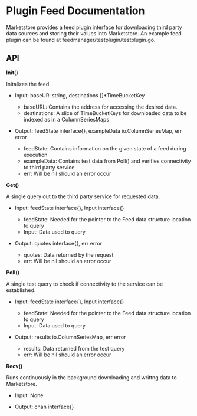 # Plugin Feed Documentation

Marketstore provides a feed plugin interface for downloading third party data sources and storing their values into Marketstore. An example feed plugin can be found at feedmanager/testplugin/testplugin.go.

## API

**Init()**

Initalizes the feed.

* Input: baseURl string, destinations []\*TimeBucketKey

	* baseURL: Contains the address for accessing the desired data.
	* destinations: A slice of TimeBucketKeys for downloaded data to be indexed as in a ColumnSeriesMaps  

* Output: feedState interface{}, exampleData io.ColumnSeriesMap, err error

	* feedState: Contains information on the given state of a feed during execution
	* exampleData: Contains test data from Poll() and verifies connectivity to third party service
	* err: Will be nil should an error occur

**Get()**

A single query out to the third party service for requested data.

* Input: feedState interface{}, Input interface{}

	* feedState: Needed for the pointer to the Feed data structure location to query
	* Input: Data used to query

* Output: quotes interface{}, err error

	* quotes: Data returned by the request
	* err: Will be nil should an error occur

**Poll()**

A single test query to check if connectivity to the service can be established.

* Input: feedState interface{}, Input interface{}

	* feedState: Needed for the pointer to the Feed data structure location to query
	* Input: Data used to query

* Output: results io.ColumnSeriesMap, err error

	* results: Data returned from the test query
	* err: Will be nil should an error occur

**Recv()**

Runs continuously in the background downloading and writtng data to Marketstore.

* Input: None

* Output: chan interface{}
